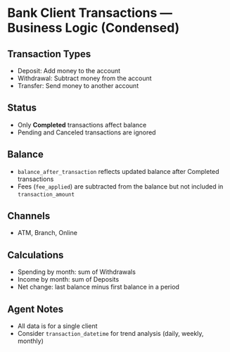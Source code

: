 # Bank Client Transactions — Business Logic (Condensed)

## Transaction Types
- Deposit: Add money to the account
- Withdrawal: Subtract money from the account
- Transfer: Send money to another account

## Status
- Only **Completed** transactions affect balance
- Pending and Canceled transactions are ignored

## Balance
- `balance_after_transaction` reflects updated balance after Completed transactions
- Fees (`fee_applied`) are subtracted from the balance but not included in `transaction_amount`

## Channels
- ATM, Branch, Online

## Calculations
- Spending by month: sum of Withdrawals
- Income by month: sum of Deposits
- Net change: last balance minus first balance in a period

## Agent Notes
- All data is for a single client
- Consider `transaction_datetime` for trend analysis (daily, weekly, monthly)
